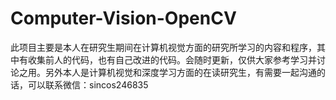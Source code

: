# Computer-Vision-OpenCV
此项目主要是本人在研究生期间在计算机视觉方面的研究所学习的内容和程序，其中有收集前人的代码，也有自己改进的代码。会随时更新，仅供大家参考学习并讨论之用。另外本人是计算机视觉和深度学习方面的在读研究生，有需要一起沟通的话，可以联系微信：sincos246835
